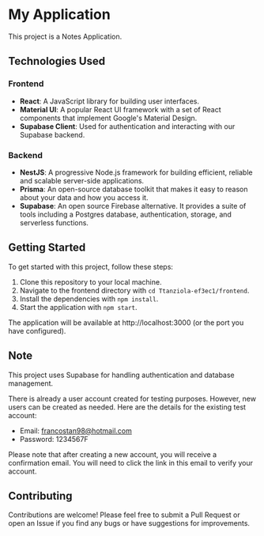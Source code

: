 # My Application

This project is a Notes Application.

## Technologies Used

### Frontend

- **React**: A JavaScript library for building user interfaces.
- **Material UI**: A popular React UI framework with a set of React components that implement Google's Material Design.
- **Supabase Client**: Used for authentication and interacting with our Supabase backend.

### Backend

- **NestJS**: A progressive Node.js framework for building efficient, reliable and scalable server-side applications.
- **Prisma**: An open-source database toolkit that makes it easy to reason about your data and how you access it.
- **Supabase**: An open source Firebase alternative. It provides a suite of tools including a Postgres database, authentication, storage, and serverless functions.

## Getting Started

To get started with this project, follow these steps:

1. Clone this repository to your local machine.
2. Navigate to the frontend directory with `cd Ttanziola-ef3ec1/frontend`.
3. Install the dependencies with `npm install`.
4. Start the application with `npm start`.

The application will be available at http://localhost:3000 (or the port you have configured).

## Note

This project uses Supabase for handling authentication and database management.

There is already a user account created for testing purposes. However, new users can be created as needed. Here are the details for the existing test account:

- Email: francostan98@hotmail.com
- Password: 1234567F

Please note that after creating a new account, you will receive a confirmation email. You will need to click the link in this email to verify your account.

## Contributing

Contributions are welcome! Please feel free to submit a Pull Request or open an Issue if you find any bugs or have suggestions for improvements.

